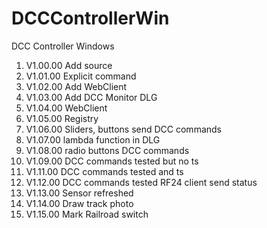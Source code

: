 # DCCControllerWin
DCC Controller Windows

1.  V1.00.00 Add source
2.  V1.01.00 Explicit command
3.  V1.02.00 Add WebClient
4.  V1.03.00 Add DCC Monitor DLG
5.  V1.04.00 WebClient
6.  V1.05.00 Registry
7.  V1.06.00 Sliders, buttons send DCC commands
8.  V1.07.00 lambda function in DLG
9.  V1.08.00 radio buttons DCC commands
10. V1.09.00 DCC commands tested but no ts 
11. V1.11.00 DCC commands tested and ts 
12. V1.12.00 DCC commands tested RF24 client send status
13. V1.13.00 Sensor refreshed
14. V1.14.00 Draw track photo
15. V1.15.00 Mark Railroad switch

